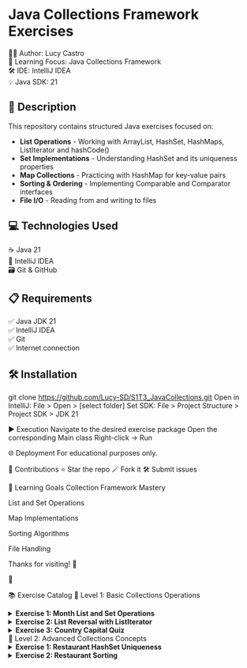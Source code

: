 # Java Collections Framework Exercises

👨‍💻 Author: Lucy Castro  
🧠 Learning Focus: Java Collections Framework  
🛠️ IDE: IntelliJ IDEA  
💡 Java SDK: 21  

## 📄 Description
This repository contains structured Java exercises focused on:

- **List Operations** - Working with ArrayList, HashSet, HashMaps, ListIterator and hashCode()  
- **Set Implementations** - Understanding HashSet and its uniqueness properties  
- **Map Collections** - Practicing with HashMap for key-value pairs  
- **Sorting & Ordering** - Implementing Comparable and Comparator interfaces  
- **File I/O** - Reading from and writing to files  

## 💻 Technologies Used
☕ Java 21  
🧠 IntelliJ IDEA  
🗃️ Git & GitHub  

## 📋 Requirements
✅ Java JDK 21  
✅ IntelliJ IDEA  
✅ Git  
✅ Internet connection  

## 🛠️ Installation
git clone https://github.com/Lucy-SD/S1T3_JavaCollections.git
Open in IntelliJ: File > Open > [select folder]
Set SDK: File > Project Structure > Project SDK > JDK 21

▶️ Execution
Navigate to the desired exercise package
Open the corresponding Main class
Right-click → Run

🌐 Deployment
For educational purposes only.

🤝 Contributions
⭐ Star the repo
🪄 Fork it
🛠️ Submit issues

🎯 Learning Goals
Collection Framework Mastery

List and Set Operations

Map Implementations

Sorting Algorithms

File Handling

Thanks for visiting! 🚀

 🚀

📚 Exercise Catalog
📂 Level 1: Basic Collections Operations
<details> <summary><b>Exercise 1: Month List and Set Operations</b></summary>
Create Month class with name attribute

Add 11 months (excluding August) to ArrayList

Insert August in correct position

Convert to HashSet and verify no duplicates

Demonstrate iteration with for-loop and Iterator

</details><details> <summary><b>Exercise 2: List Reversal with ListIterator</b></summary>
Create and populate List<Integer>

Create second List<Integer> with reversed order

Use ListIterator for element transfer

Demonstrate both forward and backward traversal

</details><details> <summary><b>Exercise 3: Country Capital Quiz</b></summary>
Read countries.txt file into HashMap<String, String>

Implement quiz with 10 random country questions

Track user score

Save results to classificacio.txt

Format: "Username: Score"

</details>
📂 Level 2: Advanced Collections Concepts
<details> <summary><b>Exercise 1: Restaurant HashSet Uniqueness</b></summary>
Create Restaurant class (name, score)

Override equals() and hashCode()

Ensure HashSet rejects same name+score restaurants

Allow same name with different scores

Demonstrate with test cases

</details><details> <summary><b>Exercise 2: Restaurant Sorting</b></summary>
Extend Restaurant class

Implement sorting by name (ascending)

Then by score (descending)

Example:

restaurant1: 8

restaurant1: 7

restaurant2: 9

Demonstrate with Collections.sort()

</details>
